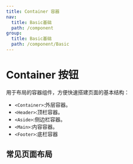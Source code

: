 ```yaml
---
title: Container 容器
nav:
  title: Basic基础
  path: /component
group:
  title: Basic基础
  path: /component/Basic
---
```


# Container 按钮

用于布局的容器组件，方便快速搭建页面的基本结构：

- `<Container>`:外层容器。
- `<Header>`:顶栏容器。
- `<Aside>`:侧边栏容器。
- `<Main>`:内容容器。
- `<Footer>`:底栏容器 

## 常见页面布局

<code src="./demo/index1.tsx" />


<API></API>
